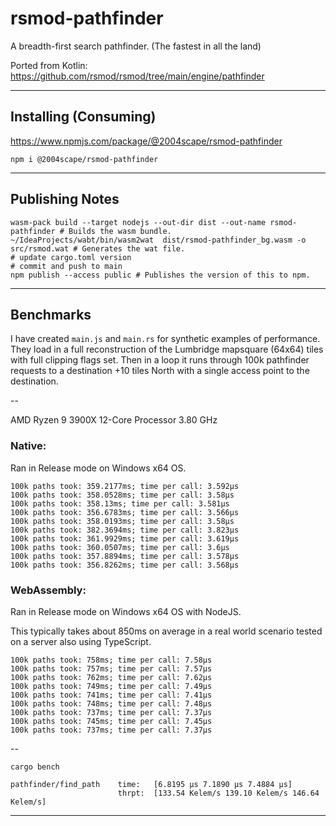 # rsmod-pathfinder

A breadth-first search pathfinder.
(The fastest in all the land)

Ported from Kotlin: https://github.com/rsmod/rsmod/tree/main/engine/pathfinder

----

## Installing (Consuming)

https://www.npmjs.com/package/@2004scape/rsmod-pathfinder

```shell
npm i @2004scape/rsmod-pathfinder
```

----

## Publishing Notes

```shell
wasm-pack build --target nodejs --out-dir dist --out-name rsmod-pathfinder # Builds the wasm bundle.
~/IdeaProjects/wabt/bin/wasm2wat  dist/rsmod-pathfinder_bg.wasm -o src/rsmod.wat # Generates the wat file.
# update cargo.toml version
# commit and push to main
npm publish --access public # Publishes the version of this to npm.
```

----

## Benchmarks

I have created `main.js` and `main.rs` for synthetic examples of performance.
They load in a full reconstruction of the Lumbridge mapsquare (64x64) tiles
with full clipping flags set. Then in a loop it runs through 100k pathfinder
requests to a destination +10 tiles North with a single access point to the destination.

--

AMD Ryzen 9 3900X 12-Core Processor 3.80 GHz

### Native:

Ran in Release mode on Windows x64 OS.

```
100k paths took: 359.2177ms; time per call: 3.592µs
100k paths took: 358.0528ms; time per call: 3.58µs
100k paths took: 358.13ms; time per call: 3.581µs
100k paths took: 356.6783ms; time per call: 3.566µs
100k paths took: 358.0193ms; time per call: 3.58µs
100k paths took: 382.3694ms; time per call: 3.823µs
100k paths took: 361.9929ms; time per call: 3.619µs
100k paths took: 360.0507ms; time per call: 3.6µs
100k paths took: 357.8894ms; time per call: 3.578µs
100k paths took: 356.8262ms; time per call: 3.568µs
```

### WebAssembly:

Ran in Release mode on Windows x64 OS with NodeJS.

This typically takes about 850ms on average in a real world scenario tested
on a server also using TypeScript.

```
100k paths took: 758ms; time per call: 7.58µs
100k paths took: 757ms; time per call: 7.57µs
100k paths took: 762ms; time per call: 7.62µs
100k paths took: 749ms; time per call: 7.49µs
100k paths took: 741ms; time per call: 7.41µs
100k paths took: 748ms; time per call: 7.48µs
100k paths took: 737ms; time per call: 7.37µs
100k paths took: 745ms; time per call: 7.45µs
100k paths took: 737ms; time per call: 7.37µs
```

--

`cargo bench`

```
pathfinder/find_path    time:   [6.8195 µs 7.1890 µs 7.4884 µs]
                        thrpt:  [133.54 Kelem/s 139.10 Kelem/s 146.64 Kelem/s]

```

----